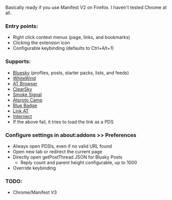 Basically ready if you use Manifest V2 on Firefox. I haven't tested Chrome at all.

### Entry points:
* Right click context menus (page, links, and bookmarks)
* Clicking the extension icon
* Configurable keybinding (defaults to Ctrl+Alt+1)

### Supports:
* [Bluesky](https://bsky.app/) (profiles, posts, starter packs, lists, and feeds)
* [WhiteWind](https://whtwnd.com/)
* [AT Browser](https://atproto-browser.vercel.app/)
* [ClearSky](https://clearsky.app)
* [Smoke Signal](https://docs.smokesignal.events/)
* [Atproto Camp](https://atproto.camp/)
* [Blue Badge](https://badge.blue/)
* [Link AT](https://linkat.blue/?lng=en)
* [Internect](https://internect.info/)
* If the above fail, it tries to load the link as a PDS

### Configure settings in about:addons >> Preferences
* Always open PDSls, even if no valid URL found
* Open new tab or redirect the current page
* Directly open getPostThread JSON for Blusky Posts
  * Reply count and parent height configurable, up to 1000
* Override keybinding

### TODO:
* Chrome/Manifest V3
